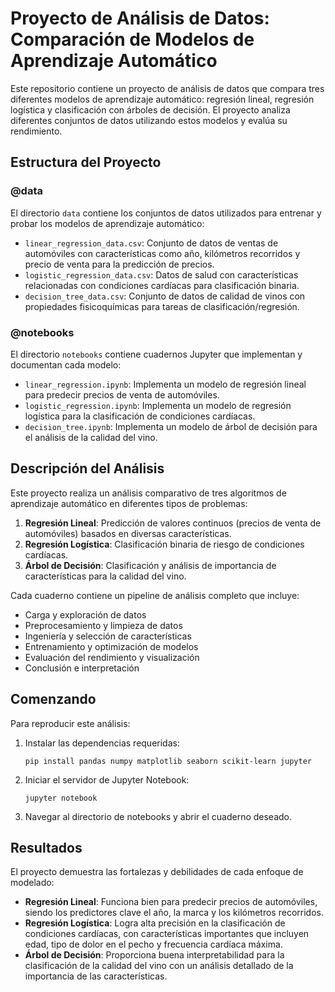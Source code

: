 # Proyecto de Análisis de Datos: Comparación de Modelos de Aprendizaje Automático

Este repositorio contiene un proyecto de análisis de datos que compara tres diferentes modelos de aprendizaje automático: regresión lineal, regresión logística y clasificación con árboles de decisión. El proyecto analiza diferentes conjuntos de datos utilizando estos modelos y evalúa su rendimiento.

## Estructura del Proyecto

### @data
El directorio `data` contiene los conjuntos de datos utilizados para entrenar y probar los modelos de aprendizaje automático:

- `linear_regression_data.csv`: Conjunto de datos de ventas de automóviles con características como año, kilómetros recorridos y precio de venta para la predicción de precios.
- `logistic_regression_data.csv`: Datos de salud con características relacionadas con condiciones cardíacas para clasificación binaria.
- `decision_tree_data.csv`: Conjunto de datos de calidad de vinos con propiedades fisicoquímicas para tareas de clasificación/regresión.

### @notebooks
El directorio `notebooks` contiene cuadernos Jupyter que implementan y documentan cada modelo:

- `linear_regression.ipynb`: Implementa un modelo de regresión lineal para predecir precios de venta de automóviles.
- `logistic_regression.ipynb`: Implementa un modelo de regresión logística para la clasificación de condiciones cardíacas.
- `decision_tree.ipynb`: Implementa un modelo de árbol de decisión para el análisis de la calidad del vino.

## Descripción del Análisis

Este proyecto realiza un análisis comparativo de tres algoritmos de aprendizaje automático en diferentes tipos de problemas:

1. **Regresión Lineal**: Predicción de valores continuos (precios de venta de automóviles) basados en diversas características.
2. **Regresión Logística**: Clasificación binaria de riesgo de condiciones cardíacas.
3. **Árbol de Decisión**: Clasificación y análisis de importancia de características para la calidad del vino.

Cada cuaderno contiene un pipeline de análisis completo que incluye:
- Carga y exploración de datos
- Preprocesamiento y limpieza de datos
- Ingeniería y selección de características
- Entrenamiento y optimización de modelos
- Evaluación del rendimiento y visualización
- Conclusión e interpretación

## Comenzando

Para reproducir este análisis:

1. Instalar las dependencias requeridas:
   ```
   pip install pandas numpy matplotlib seaborn scikit-learn jupyter
   ```

2. Iniciar el servidor de Jupyter Notebook:
   ```
   jupyter notebook
   ```

3. Navegar al directorio de notebooks y abrir el cuaderno deseado.

## Resultados

El proyecto demuestra las fortalezas y debilidades de cada enfoque de modelado:

- **Regresión Lineal**: Funciona bien para predecir precios de automóviles, siendo los predictores clave el año, la marca y los kilómetros recorridos.
- **Regresión Logística**: Logra alta precisión en la clasificación de condiciones cardíacas, con características importantes que incluyen edad, tipo de dolor en el pecho y frecuencia cardíaca máxima.
- **Árbol de Decisión**: Proporciona buena interpretabilidad para la clasificación de la calidad del vino con un análisis detallado de la importancia de las características.